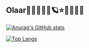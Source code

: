 ## Olaar👋🍀🍄🌿🌙🪐⭐🐳🐙🐚🦀

[![Anurag's GitHub stats](https://github-readme-stats.vercel.app/api?username=mariahns)](https://github.com/anuraghazra/github-readme-stats)

[![Top Langs](https://github-readme-stats.vercel.app/api/top-langs/?username=mariahns)](https://github.com/anuraghazra/github-readme-stats)

<!--
**mariahns/mariahns** is a ✨ _special_ ✨ repository because its `README.md` (this file) appears on your GitHub profile.

Here are some ideas to get you started:

- 🔭 I’m currently working on ...
- 🌱 I’m currently learning ...
- 👯 I’m looking to collaborate on ...
- 🤔 I’m looking for help with ...
- 💬 Ask me about ...
- 📫 How to reach me: ...
- 😄 Pronouns: ...
- ⚡ Fun fact: ...
-->

